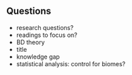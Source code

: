 ## Questions

- research questions?
- readings to focus on?
- BD theory
- title
- knowledge gap
- statistical analysis: control for biomes?
